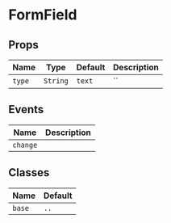 <!-- TODO: doc -->

# FormField

## Props

| Name   | Type     | Default | Description |
| ------ | -------- | ------- | ----------- |
| `type` | `String` | `text`  | ``          |

## Events

| Name     | Description |
| -------- | ----------- |
| `change` |             |

## Classes

| Name   | Default |
| ------ | ------- |
| `base` | `..`    |
